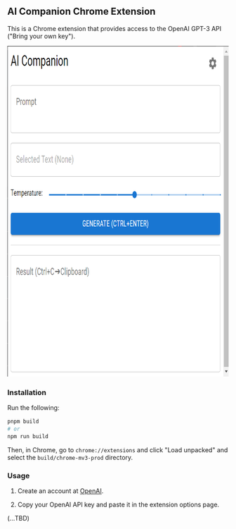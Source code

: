 ## AI Companion Chrome Extension

This is a Chrome extension that provides access to the OpenAI GPT-3 API ("Bring your own key").

<img src="screenshot.png" width="798" height="751">

### Installation

Run the following:

```bash
pnpm build
# or
npm run build
```

Then, in Chrome, go to `chrome://extensions` and click "Load unpacked" and select the `build/chrome-mv3-prod` directory. 

### Usage

1. Create an account at [OpenAI](https://beta.openai.com/).

2. Copy your OpenAI API key and paste it in the extension options page.

(...TBD)